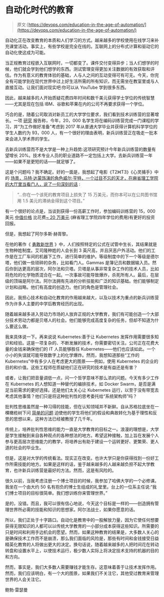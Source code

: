 # 自动化时代的教育

> 原文:[https://devops.com/education-in-the-age-of-automation/](https://devops.com/education-in-the-age-of-automation/)

自动化正在改变教育的本质和人们学习的方式。越来越多的学校使用在线学习来补充课堂活动。事实上，有些学校是完全在线的。互联网上的分布式计算和驱动它的自动化使这成为可能。

当正规教育过程嵌入互联网时，一切都变了。课件交付变得异步；当人们想学的时候，他们就会学到他们想学的东西。测试管理变得更加关注数据的有效获取和评估。作为有意义的教育体验的基础，人与人之间的互动变得可有可无。今天，你完全有可能学到在现代世界中过上好生活所需的所有知识，而无需坐在教室里或与人直接互动。让我们面对现实吧:你可以从 YouTube 学到很多东西。

因此，越来越多的人开始质疑花费四年时间和数千美元获得学士学位的传统智慧——尤其是现在包括 IBM、谷歌和苹果在内的公司不再要求获得一个学位。

巧合的是，随着公司取消对新员工的大学学位要求，我们看到技术训练营的显著增长。一项 [研究](https://www.coursereport.com/reports/2018-coding-bootcamp-market-size-research) 报告称，今年，20，000 名学生将在编码训练营完成一门课程的学习，并“为工作做好准备”考虑到 2017 年从普通大学毕业并获得计算机科学学位的学生人数约为 93，000 人，有一个很好的理由表明，新兵训练营正在吸走一批本来会进入学术界的学生。

去新兵训练营而不是大学是一种上升趋势:这项研究预计今年新兵训练营的数量有望增长 20%。技术专业人员的职业道路不一定包括上大学。去新兵训练营一年——如果不是更短的话——就足够了。

这是个问题吗？我不确定。好的一面是，我想起了电影《T2》《T3》《心灵捕手》中的 [场景，马特·达蒙饰演的角色威尔·亨特，一个过目不忘的天才，在麻省理工学院的大厅里当看门人，说了一句深刻的](https://youtu.be/hIdsjNGCGz4?t=178)[话](https://youtu.be/hIdsjNGCGz4?t=178) :

> “…你在一个该死的教育项目上损失了 15 万美元，而你本可以在公共图书馆用 1.5 美元的滞纳金得到这个项目。”

有一个很好的论点是，当谈到获得一份高薪工作时，参加编码训练营的 15，000 美元 [中值价格](https://www.coursereport.com/reports/2018-coding-bootcamp-market-size-research#dropdown1) 比花费[~ 20 万美元](http://catalog.mit.edu/mit/undergraduate-education/costs/) (麻省理工学院四年学位的费用)有更好的投资回报。

但是，我想起了阿尔多斯·赫胥黎。

在他的著作《 [勇敢新世界](http://www.idph.com.br/conteudos/ebooks/BraveNewWorld.pdf) 》中，人们按照特定的公式在试管中生长，其结果就是生物种姓制度。艾司隆种姓的人会长到 3 英尺高，并且厌恶户外活动。他们的工作是在工厂车间的机器下工作，进行简单的维护。等级制度中的下一个等级是德尔塔，他们做一些琐碎的杂务，比如看门人。Gammas 是簿记员和数据输入员。然后你到达更高的层次，阿尔法和贝塔。贝塔是从事非常复杂工作的技术人员，比如将危险的化学物质混合在一起。一次事故可能导致爆炸，杀死所有人。最后，在层级的顶端是阿尔法。阿尔法拥有先进的分析技能和广泛的知识基础。他们能够制定计划和战略。他们有高度的创造力。他们的角色是管理社会。

因此，我担心技术和自动化教育的作用越来越大，以及以技术为重点的新兵训练营作为许多人主要的中学后教育经历的出现。

随着越来越多进入劳动力市场的人放弃正规的大学教育，我们有可能创造一个大部分技术劳动力都是贝塔人的社会。他们能够完成高度复杂的任务，但却不知道为什么要这么做。

我来具体说一下。再来说说 Kubernetes:善于让 Kubernetes 发挥作用需要很多知识和经验。这是一项复杂的、不断发展的技术，你需要密切关注。公司正在花费大量的金钱来确保他们的 IT 人员能够胜任 Kubernetes——他们也应该如此。一个小小的失误就可能导致数字上的化学爆炸。然而，我想知道那些“工作的 Kubernetes”中有多少人在考虑更大的图景——例如，使用 Kubernetes 的企业的目的和价值。这些工程师在质疑他们正在研究的技术是有益还是有害？

或者，让我们把音量调低一点，问一个哲学意味不那么浓的问题。今天有多少工作在 Kubernetes 的人想知道一种替代的编排技术，如 Docker Swarm，是否是满足当前需求的更好选择。还是他们太关心让 Kubernetes 运行，以至于没有带宽去考虑其他事情？他们只是将这种批判性的思考委托给“系统架构师”吗？

批判性思维虽然是一种习得的技能，但在认知领域并不新鲜。自从苏格拉底坐在一棵橄榄树下问 [简单的问题](https://webs.ucm.es/info/diciex/gente/agf/plato/The_Dialogues_of_Plato_v0.1.pdf) 迫使他的学生将他们的假设和典故转化为基于理性和反思的思想以来，这种方法已经被教授了几千年。

传统上，培养批判性思维的能力一直是大学教育的目标之一。浪漫的理想是，大学是学生接触到来自各种观点的各种想法的地方。希望这种接触，加上旨在发展个人参与更高层次思维能力的教学，将培养出有助于建设一个运转更好、更繁荣、更人道的社会的毕业生。

但是，这是对大学的传统看法。现实正在改变。也许大学只是你获得找到一份好工作所需技能的地方。如果是这样的话，鉴于越来越多的人越来越负担不起大学教育，也许新兵训练营是最好的方法。然而，这是有风险的。

很久以前，当我考虑注册一个博士项目的时候，我参加了哈佛大学的一个必修课。我坐在一个由大约 50 名有抱负的博士生组成的礼堂里。台上的一位系主任说:“我们博士项目的目标很简单。我们想训练你来管理世界。”

是的，没错。而且，我可以很有信心地说，今天这个目标是一样的——创造拥有管理世界所必需的技能和知识的思想家。阿尔法战士，如果你愿意的话。

所以，我们正处于十字路口。自动化是教育中的一股解放力量，因为它使任何想要获得无限知识的人都可以以传统大学教育的一小部分成本获得这些知识。所需要的只是时间和利用手边机会的愿望。然而，如果这种教育的结果是，大多数人关心的是确保技术工作而不是崩溃，那么我们面临的风险是，那些有时间和金钱接受日益精英化教育的人将做出更大的决定。换句话说，随着越来越多的人把时间花在转动转盘和设置水平上，以使技术运行，极少数人实际上将决定技术支持的机器的目的和方向。

然而，事实是，我们大多数人需要赚钱才能生存。这意味着善于让技术发挥作用。然而，我们应该明白，有一个大的图景，如果我们不关注它，其他受过教育来管理世界的人会关注它。

鲍勃·雷瑟曼